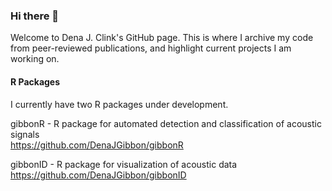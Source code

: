 ### Hi there 👋 
Welcome to Dena J. Clink's GitHub page. This is where I archive my code from peer-reviewed publications, and highlight current projects I am working on. 

#### R Packages
I currently have two R packages under development.

gibbonR - R package for automated detection and classification of acoustic signals \
https://github.com/DenaJGibbon/gibbonR

gibbonID - R package for visualization of acoustic data \
https://github.com/DenaJGibbon/gibbonID  

##
<!--
**DenaJGibbon/DenaJGibbon** is a ✨ _special_ ✨ repository because its `README.md` (this file) appears on your GitHub profile.

Here are some ideas to get you started:

- 🔭 I’m currently working on ...
- 🌱 I’m currently learning ...
- 👯 I’m looking to collaborate on ...
- 🤔 I’m looking for help with ...
- 💬 Ask me about ...
- 📫 How to reach me: ...
- 😄 Pronouns: ...
- ⚡ Fun fact: ...
-->
